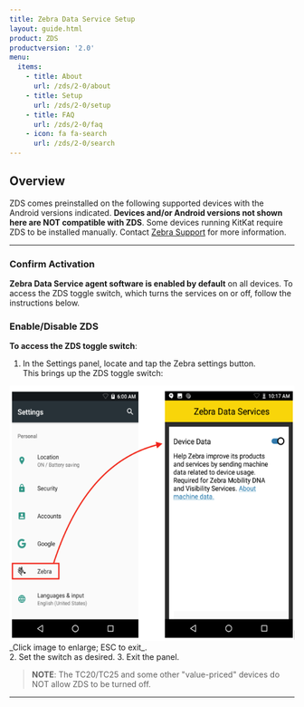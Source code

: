 ```yaml
---
title: Zebra Data Service Setup
layout: guide.html
product: ZDS
productversion: '2.0'
menu:
  items:
    - title: About
      url: /zds/2-0/about
    - title: Setup
      url: /zds/2-0/setup
    - title: FAQ
      url: /zds/2-0/faq
    - icon: fa fa-search
      url: /zds/2-0/search
---
```


## Overview

ZDS comes preinstalled on the following supported devices with the Android versions indicated. **Devices and/or Android versions not shown here are NOT compatible with ZDS**. Some devices running KitKat require ZDS to be installed manually. Contact [Zebra Support](https://www.zebra.com/us/en/about-zebra/contact-zebra/contact-tech-support.html) for more information.

-----

### Confirm Activation 

**Zebra Data Service agent software is enabled by default** on all devices. To access the ZDS toggle switch, which turns the services on or off, follow the instructions below. 

### Enable/Disable ZDS 

**To access the ZDS toggle switch**: 

1. In the Settings panel, locate and tap the Zebra settings button.<br> 
This brings up the ZDS toggle switch: 
<img alt="image" style="height:450px" src="zds_20_eula_ui.png"/>
_Click image to enlarge; ESC to exit_. 
<br>
2. Set the switch as desired. 
3. Exit the panel. 

> **NOTE**: The TC20/TC25 and some other "value-priced" devices do NOT allow ZDS to be turned off. 

-----

